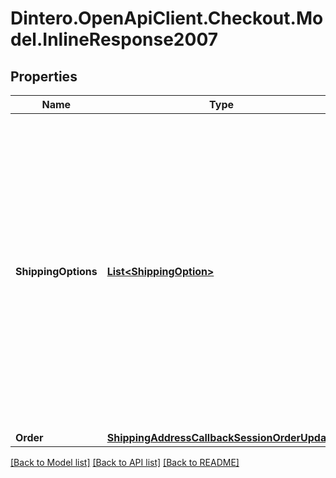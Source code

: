 # Dintero.OpenApiClient.Checkout.Model.InlineResponse2007

## Properties

Name | Type | Description | Notes
------------ | ------------- | ------------- | -------------
**ShippingOptions** | [**List&lt;ShippingOption&gt;**](ShippingOption.md) | Shipping options that will be presented to the end user after the callback  - If the merchant is not able to ship the order to the end users   shipping address, use an empty array. - If there is only one option, a free delivery, the order still   has to contain one option with a _&#x60;price.amount&#x60;_ of 0.  | 
**Order** | [**ShippingAddressCallbackSessionOrderUpdate**](ShippingAddressCallbackSessionOrderUpdate.md) |  | [optional] 

[[Back to Model list]](../README.md#documentation-for-models) [[Back to API list]](../README.md#documentation-for-api-endpoints) [[Back to README]](../README.md)


